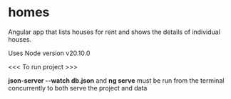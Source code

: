 # homes
Angular app that lists houses for rent and shows the details of individual houses.

Uses Node version v20.10.0

<<< To run project >>> 

**json-server --watch db.json** and **ng serve** must be run from the terminal concurrently to both serve the project and data
